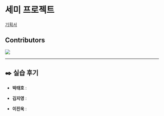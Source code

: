 # 세미 프로젝트 

[기획서](기획.md)





## Contributors



<a href="https://github.com/sunbongE/Team_1/graphs/contributors">
  <img src="https://contrib.rocks/image?repo=sunbongE/Team_1" />
</a>

---







## ✒️ 실습 후기

- **박태호** :  



- **김지영** : 



- **이진욱** :  